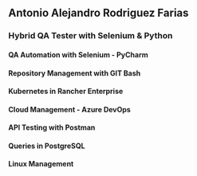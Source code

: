 ## Antonio Alejandro Rodriguez Farias ##

### Hybrid QA Tester with Selenium & Python ###

#### QA Automation with Selenium - PyCharm
#### Repository Management with GIT Bash
#### Kubernetes in Rancher Enterprise
#### Cloud Management - Azure DevOps
#### API Testing with Postman 
#### Queries in PostgreSQL
#### Linux Management
